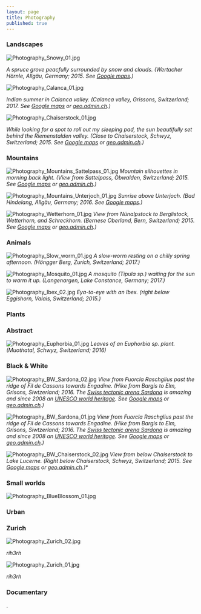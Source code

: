 ```yaml
---
layout: page
title: Photography
published: true
---
```


<!---Whenever I can I spent my spare-time outdoors. Nature is recreation, inspiration, and playground all at the same time. And to me, it is the all-you-need, all-in-one package.-->

### Landscapes
![Photography_Snowy_01.jpg]({{site.baseurl}}/img/Photography_Snowy_01.jpg)
<!---{:.image-caption}-->
*A spruce grove peacfully surrounded by snow and clouds. (Wertacher Hörnle, Allgäu, Germany; 2015. See [Google maps](https://www.google.de/maps/place/Wertacher+H%C3%B6rnle/@47.5455537,10.3713793,14z/data=!3m1!4b1!4m5!3m4!1s0x479c88a0bc99ad3d:0x61830788aa4221e7!8m2!3d47.5455556!4d10.3888889!5m1!1e4).)*  

![Photography_Calanca_01.jpg]({{site.baseurl}}/img/Photography_Calanca_01.jpg)
<!---{:.image-caption}-->
*Indian summer in Calanca valley. (Calanca valley, Grissons, Switzerland; 2017. See [Google maps](https://www.google.de/maps/place/Val+Calanca/@46.3383324,9.0369065,25724m/data=!3m1!1e3!4m5!3m4!1s0x4784519997372e3f:0x3421dab80dd6ea4!8m2!3d46.3383333!4d9.1069444) or [geo.admin.ch](https://map.geo.admin.ch/?lang=de&topic=ech&bgLayer=ch.swisstopo.pixelkarte-farbe&layers=ch.swisstopo.zeitreihen,ch.bfs.gebaeude_wohnungs_register,ch.bav.haltestellen-oev,ch.swisstopo.swisstlm3d-wanderwege&layers_visibility=false,false,false,false&layers_timestamp=18641231,,,&E=2725128.41&N=1130086.71&zoom=4.203184093441111).)*  

![Photography_Chaiserstock_01.jpg]({{site.baseurl}}/img/Photography_Chaiserstock_01.jpg)
<!---{:.image-caption}-->
*While looking for a spot to roll out my sleeping pad, the sun beautifully set behind the Riemenstalden valley. (Close to Chaiserstock, Schwyz, Switzerland; 2015. See [Google maps](https://www.google.de/maps/place/Chaiserstock/@46.9283654,8.7198237,3181m/data=!3m2!1e3!4b1!4m5!3m4!1s0x4785465b7017563f:0x7ebcbd1e8cd02f7c!8m2!3d46.9283663!4d8.7285785) or [geo.admin.ch](https://map.geo.admin.ch/?lang=de&topic=ech&bgLayer=ch.swisstopo.pixelkarte-farbe&layers=ch.swisstopo.zeitreihen,ch.bfs.gebaeude_wohnungs_register,ch.bav.haltestellen-oev,ch.swisstopo.swisstlm3d-wanderwege&layers_visibility=false,false,false,false&layers_timestamp=18641231,,,&E=2697735.56&N=1198374.07&zoom=7.83192809488736).)*  

### Mountains

![Photography_Mountains_Sattelpass_01.jpg]({{site.baseurl}}/img/Photography_Mountains_Sattelpass_01.jpg)
*Mountain silhouettes in morning back light. (View from Sattelpass, Obwalden, Switzerland; 2015. See [Google maps](https://www.google.de/maps/place/Sattelpass/@46.8657991,8.0374011,12737m/data=!3m1!1e3!4m5!3m4!1s0x478feb3b82f56763:0xcabd83c53146e2a8!8m2!3d46.8658!4d8.07242) or [geo.admin.ch](https://map.geo.admin.ch/?lang=de&topic=ech&bgLayer=ch.swisstopo.pixelkarte-farbe&layers=ch.swisstopo.zeitreihen,ch.bfs.gebaeude_wohnungs_register,ch.bav.haltestellen-oev,ch.swisstopo.swisstlm3d-wanderwege&layers_visibility=false,false,false,false&layers_timestamp=18641231,,,&E=2648308.00&N=1190719.00&zoom=7).)*

![Photography_Mountains_Unterjoch_01.jpg]({{site.baseurl}}/img/Photography_Mountains_Unterjoch_01.jpg)
*Sunrise above Unterjoch. (Bad Hindelang, Allgäu, Germany; 2016. See [Google maps](https://www.google.de/maps/place/Unterjoch,+87541+Bad+Hindelang,+Germany/@47.5423005,10.4128921,6288m/data=!3m1!1e3!4m5!3m4!1s0x479c88c4a9f610f7:0x3bd83ed3dd08db59!8m2!3d47.5445363!4d10.4268226).)*

<!---![Photography_Joeri_01.jpg]({{site.baseurl}}/img/Photography_Joeri_01.jpg)
*An unnamed mountain peak above the remains of the Jöri glacier. (Next to Flüela Wisshorn, Grisons, Switzerland; 2015. See [Google maps](https://www.google.de/maps/place/Fl%C3%BCela+Wisshorn/@46.7681172,9.9670055,3190m/data=!3m1!1e3!4m5!3m4!1s0x47835edd1bcf944b:0x1645236d51bd13e4!8m2!3d46.7621491!4d9.9666971) or [geo.admin.ch](https://map.geo.admin.ch/?lang=de&topic=ech&bgLayer=ch.swisstopo.pixelkarte-farbe&layers=ch.swisstopo.zeitreihen,ch.bfs.gebaeude_wohnungs_register,ch.bav.haltestellen-oev,ch.swisstopo.swisstlm3d-wanderwege&layers_visibility=false,false,false,false&layers_timestamp=18641231,,,&E=2793043.56&N=1182602.81&zoom=9.059999999999999).)*-->

![Photography_Wetterhorn_01.jpg]({{site.baseurl}}/img/Photography_Wetterhorn_01.jpg)
*View from Nünalpstock to Berglistock, Wetterhorn, and Schreckhorn. (Bernese Oberland, Bern, Switzerland; 2015. See [Google maps](https://www.google.de/maps/place/Wetterhorn/@46.612957,8.1056487,12797m/data=!3m1!1e3!4m13!1m7!3m6!1s0x478f9ccc88c05cdf:0x4e0e685eedd6e167!2sSchreckhorn!3b1!8m2!3d46.5899!4d8.11818!3m4!1s0x478f9b3e9807434f:0xebe54706949d956d!8m2!3d46.6387486!4d8.1155813) or [geo.admin.ch](https://map.geo.admin.ch/?lang=de&topic=ech&bgLayer=ch.swisstopo.pixelkarte-farbe&layers=ch.swisstopo.zeitreihen,ch.bfs.gebaeude_wohnungs_register,ch.bav.haltestellen-oev,ch.swisstopo.swisstlm3d-wanderwege&layers_visibility=false,false,false,false&layers_timestamp=18641231,,,&E=2653335.61&N=1164177.73&zoom=5.461928094887355).)*




### Animals  
![Photography_Slow_worm_01.jpg]({{site.baseurl}}/img/Photography_Slow_worm_01.jpg)
*A slow-worm resting on a chilly spring afternoon. (Höngger Berg, Zurich, Switzerland; 2017.)*

![Photography_Mosquito_01.jpg]({{site.baseurl}}/img/Photography_Mosquito_01.jpg)
*A mosquito (Tipula sp.) waiting for the sun to warm it up. (Langenargen, Lake Constance, Germany; 2017.)*

![Photography_Ibex_02.jpg]({{site.baseurl}}/img/Photography_Ibex_02.jpg)
*Eya-to-eye with an Ibex. (right below Eggishorn, Valais, Switzerland; 2015.)*

### Plants



### Abstract
![Photography_Euphorbia_01.jpg]({{site.baseurl}}/img/Photography_Euphorbia_01.jpg)
*Leaves of an Euphorbia sp. plant. (Muothatal, Schwyz, Switzerland; 2016)*

 

### Black & White

![Photography_BW_Sardona_02.jpg]({{site.baseurl}}/img/Photography_BW_Sardona_02.jpg)
*View from Fuorcla Raschglius past the ridge of Fil de Cassons towards Engadine. (Hike from Bargis to Elm, Grisons, Siwtzerland; 2016. The [Swiss tectonic arena Sardona](https://www.eda.admin.ch/aboutswitzerland/en/home/dossiers/unesco-welterbe--schutz-universeller-schaetze-/tektonikarena-sardona.html) is amazing and since 2008 an [UNESCO world heritage](http://whc.unesco.org/en/list/1179). See [Google maps](https://www.google.de/maps/place/Fuorcla+Raschglius/@46.8836504,9.2649864,3183m/data=!3m1!1e3!4m5!3m4!1s0x4784d985ec903857:0xc5eb61c6409b873d!8m2!3d46.8875514!4d9.2581629) or [geo.admin.ch](https://map.geo.admin.ch/?lang=de&topic=ech&bgLayer=ch.swisstopo.pixelkarte-farbe&layers=ch.swisstopo.zeitreihen,ch.bfs.gebaeude_wohnungs_register,ch.bav.haltestellen-oev,ch.swisstopo.swisstlm3d-wanderwege&layers_visibility=false,false,false,false&layers_timestamp=18641231,,,&E=2739400.96&N=1194291.14&zoom=7.488594761554028).)*

![Photography_BW_Sardona_01.jpg]({{site.baseurl}}/img/Photography_BW_Sardona_01.jpg)
*View from Fuorcla Raschglius past the ridge of Fil de Cassons towards Engadine. (Hike from Bargis to Elm, Grisons, Siwtzerland; 2016. The [Swiss tectonic arena Sardona](https://www.eda.admin.ch/aboutswitzerland/en/home/dossiers/unesco-welterbe--schutz-universeller-schaetze-/tektonikarena-sardona.html) is amazing and since 2008 an [UNESCO world heritage](http://whc.unesco.org/en/list/1179). See [Google maps](https://www.google.de/maps/place/Fuorcla+Raschglius/@46.8836504,9.2649864,3183m/data=!3m1!1e3!4m5!3m4!1s0x4784d985ec903857:0xc5eb61c6409b873d!8m2!3d46.8875514!4d9.2581629) or [geo.admin.ch](https://map.geo.admin.ch/?lang=de&topic=ech&bgLayer=ch.swisstopo.pixelkarte-farbe&layers=ch.swisstopo.zeitreihen,ch.bfs.gebaeude_wohnungs_register,ch.bav.haltestellen-oev,ch.swisstopo.swisstlm3d-wanderwege&layers_visibility=false,false,false,false&layers_timestamp=18641231,,,&E=2739400.96&N=1194291.14&zoom=7.488594761554028).)*

![Photography_BW_Chaiserstock_02.jpg]({{site.baseurl}}/img/Photography_BW_Chaiserstock_02.jpg)
*View from below Chaiserstock to Lake Lucerne. (Right below Chaiserstock, Schwyz, Switzerland; 2015. See [Google maps](https://www.google.de/maps/place/Chaiserstock/@46.9283654,8.7198237,3181m/data=!3m2!1e3!4b1!4m5!3m4!1s0x4785465b7017563f:0x7ebcbd1e8cd02f7c!8m2!3d46.9283663!4d8.7285785) or [geo.admin.ch](https://map.geo.admin.ch/?lang=de&topic=ech&bgLayer=ch.swisstopo.pixelkarte-farbe&layers=ch.swisstopo.zeitreihen,ch.bfs.gebaeude_wohnungs_register,ch.bav.haltestellen-oev,ch.swisstopo.swisstlm3d-wanderwege&layers_visibility=false,false,false,false&layers_timestamp=18641231,,,&E=2697735.56&N=1198374.07&zoom=7.83192809488736).)**


### Small worlds
![Photography_BlueBlossom_01.jpg]({{site.baseurl}}/img/Photography_BlueBlossom_01.jpg) 


### Urban


### Zurich
![Photography_Zurich_02.jpg]({{site.baseurl}}/img/Photography_Zurich_02.jpg)
<!---{:.image-caption}-->
*rih3rh*  

![Photography_Zurich_01.jpg]({{site.baseurl}}/img/Photography_Zurich_01.jpg)
<!---{:.image-caption}-->
*rih3rh* 


### Documentary





.
